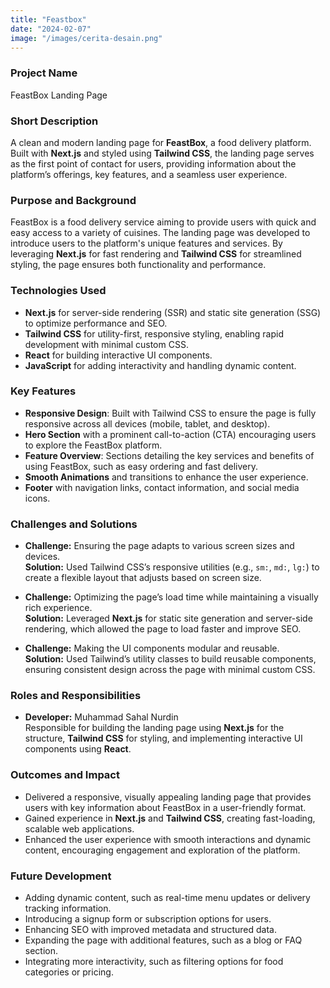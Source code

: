 ```yaml
---
title: "Feastbox"
date: "2024-02-07"
image: "/images/cerita-desain.png"
---
```


<!-- @format -->

### Project Name

FeastBox Landing Page

### Short Description

A clean and modern landing page for **FeastBox**, a food delivery platform. Built with **Next.js** and styled using **Tailwind CSS**, the landing page serves as the first point of contact for users, providing information about the platform’s offerings, key features, and a seamless user experience.

### Purpose and Background

FeastBox is a food delivery service aiming to provide users with quick and easy access to a variety of cuisines. The landing page was developed to introduce users to the platform's unique features and services. By leveraging **Next.js** for fast rendering and **Tailwind CSS** for streamlined styling, the page ensures both functionality and performance.

### Technologies Used

- **Next.js** for server-side rendering (SSR) and static site generation (SSG) to optimize performance and SEO.
- **Tailwind CSS** for utility-first, responsive styling, enabling rapid development with minimal custom CSS.
- **React** for building interactive UI components.
- **JavaScript** for adding interactivity and handling dynamic content.

### Key Features

- **Responsive Design**: Built with Tailwind CSS to ensure the page is fully responsive across all devices (mobile, tablet, and desktop).
- **Hero Section** with a prominent call-to-action (CTA) encouraging users to explore the FeastBox platform.
- **Feature Overview**: Sections detailing the key services and benefits of using FeastBox, such as easy ordering and fast delivery.
- **Smooth Animations** and transitions to enhance the user experience.
- **Footer** with navigation links, contact information, and social media icons.

### Challenges and Solutions

- **Challenge:** Ensuring the page adapts to various screen sizes and devices.  
  **Solution:** Used Tailwind CSS’s responsive utilities (e.g., `sm:`, `md:`, `lg:`) to create a flexible layout that adjusts based on screen size.

- **Challenge:** Optimizing the page’s load time while maintaining a visually rich experience.  
  **Solution:** Leveraged **Next.js** for static site generation and server-side rendering, which allowed the page to load faster and improve SEO.

- **Challenge:** Making the UI components modular and reusable.  
  **Solution:** Used Tailwind’s utility classes to build reusable components, ensuring consistent design across the page with minimal custom CSS.

### Roles and Responsibilities

- **Developer:** Muhammad Sahal Nurdin  
  Responsible for building the landing page using **Next.js** for the structure, **Tailwind CSS** for styling, and implementing interactive UI components using **React**.

### Outcomes and Impact

- Delivered a responsive, visually appealing landing page that provides users with key information about FeastBox in a user-friendly format.
- Gained experience in **Next.js** and **Tailwind CSS**, creating fast-loading, scalable web applications.
- Enhanced the user experience with smooth interactions and dynamic content, encouraging engagement and exploration of the platform.

### Future Development

- Adding dynamic content, such as real-time menu updates or delivery tracking information.
- Introducing a signup form or subscription options for users.
- Enhancing SEO with improved metadata and structured data.
- Expanding the page with additional features, such as a blog or FAQ section.
- Integrating more interactivity, such as filtering options for food categories or pricing.
